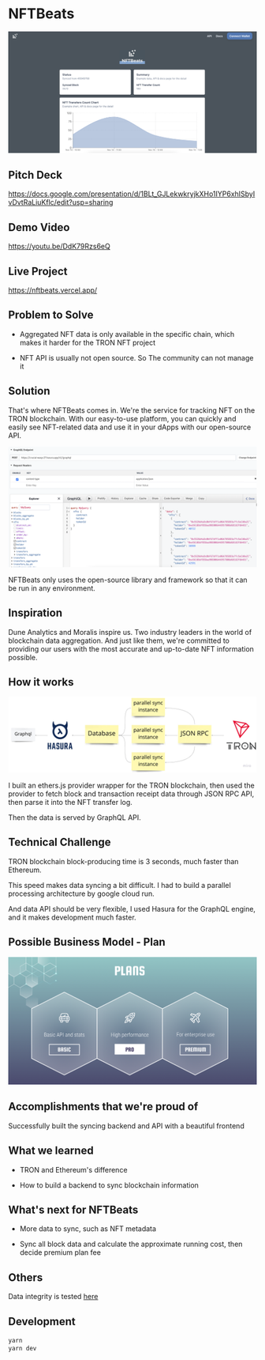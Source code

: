 # NFTBeats

![stats](./docs/stats.png)

## Pitch Deck

https://docs.google.com/presentation/d/1BLt_GJLekwkryjkXHo1IYP6xhISbyIvDvtRaLiuKflc/edit?usp=sharing

## Demo Video

https://youtu.be/DdK79Rzs6eQ

## Live Project

https://nftbeats.vercel.app/

## Problem to Solve

- Aggregated NFT data is only available in the specific chain, which makes it harder for the TRON NFT project

- NFT API is usually not open source. So The community can not manage it

## Solution

That's where NFTBeats comes in. We're the service for tracking NFT on the TRON blockchain. With our easy-to-use platform, you can quickly and easily see NFT-related data and use it in your dApps with our open-source API.

![api](./docs/api.png)

NFTBeats only uses the open-source library and framework so that it can be run in any environment.

## Inspiration

Dune Analytics and Moralis inspire us. Two industry leaders in the world of blockchain data aggregation. And just like them, we're committed to providing our users with the most accurate and up-to-date NFT information possible.

## How it works

![how-it-works](./docs/how-it-works.jpg)

I built an ethers.js provider wrapper for the TRON blockchain, then used the provider to fetch block and transaction receipt data through JSON RPC API, then parse it into the NFT transfer log.

Then the data is served by GraphQL API.

## Technical Challenge

TRON blockchain block-producing time is 3 seconds, much faster than Ethereum.

This speed makes data syncing a bit difficult. I had to build a parallel processing architecture by google cloud run.

And data API should be very flexible, I used Hasura for the GraphQL engine, and it makes development much faster.

## Possible Business Model - Plan

![plan](./docs/plan.png)

## Accomplishments that we're proud of

Successfully built the syncing backend and API with a beautiful frontend

## What we learned

- TRON and Ethereum's difference

- How to build a backend to sync blockchain information

## What's next for NFTBeats

- More data to sync, such as NFT metadata

- Sync all block data and calculate the approximate running cost, then decide premium plan fee

## Others

Data integrity is tested [here](./docs/data-integrity.md)

## Development

```
yarn
yarn dev
```
